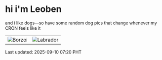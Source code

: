 # hi i'm Leoben

and i like dogs—so have some random dog pics that change whenever my CRON feels like it

|  |  |
|--------|----------|
| ![Borzoi](https://random-dog-vercel.vercel.app/api/random-borzoi?v=1757460020) | ![Labrador](https://random-dog-vercel.vercel.app/api/random-labrador?v=1757460020) |

Last updated: 2025-09-10 07:20 PHT
